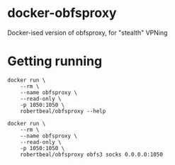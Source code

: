 # docker-obfsproxy

Docker-ised version of obfsproxy, for "stealth" VPNing

# Getting running

```
docker run \
    --rm \
    --name obfsproxy \
    --read-only \
    -p 1050:1050 \
    robertbeal/obfsproxy --help
    
docker run \
    --rm \
    --name obfsproxy \
    --read-only \
    -p 1050:1050 \
    robertbeal/obfsproxy obfs3 socks 0.0.0.0:1050
```
